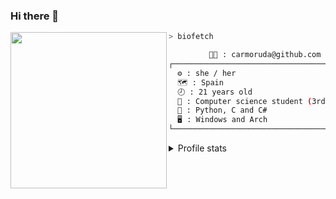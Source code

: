 ### Hi there 👋

<img align='left' style="border-radius=25px" src="https://avatars.githubusercontent.com/u/65446318?v=4" height="250">

```sh
> biofetch

         👩‍💻 : carmoruda@github.com
┌──────────────────────────────────────────┐
  ⚙️ : she / her
  🗺️ : Spain 
  🕗 : 21 years old
  🔭 : Computer science student (3rd year)
  🌱 : Python, C and C#
  🖥️ : Windows and Arch
└──────────────────────────────────────────┘
```

<details markdown='1'><summary>Profile stats</summary><br><img src="https://github-readme-stats.vercel.app/api?username=carmoruda&show_icons=true&theme=tokyonight"> <br> <img src="https://streak-stats.demolab.com?user=carmoruda&theme=tokyonight" alt="GitHub Streak" /> <br> <img src="https://github-profile-trophy.vercel.app/?username=carmoruda&theme=tokyonight&column=3" alt="GitHub Streak" /></details>
